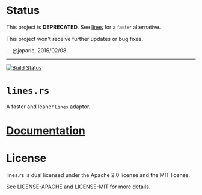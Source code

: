 # Status

This project is **DEPRECATED**. See [lines] for a faster alternative.

[lines]: https://crates.io/crates/lines

This project won't receive further updates or bug fixes.

-- @japaric, 2016/02/08

---

[![Build Status][status]](https://travis-ci.org/japaric/lines.rs)

# `lines.rs`

A faster and leaner `Lines` adaptor.

# [Documentation][docs]

# License

lines.rs is dual licensed under the Apache 2.0 license and the MIT license.

See LICENSE-APACHE and LICENSE-MIT for more details.

[docs]: http://japaric.github.io/lines.rs/lines/
[status]: https://travis-ci.org/japaric/lines.rs.svg?branch=master
